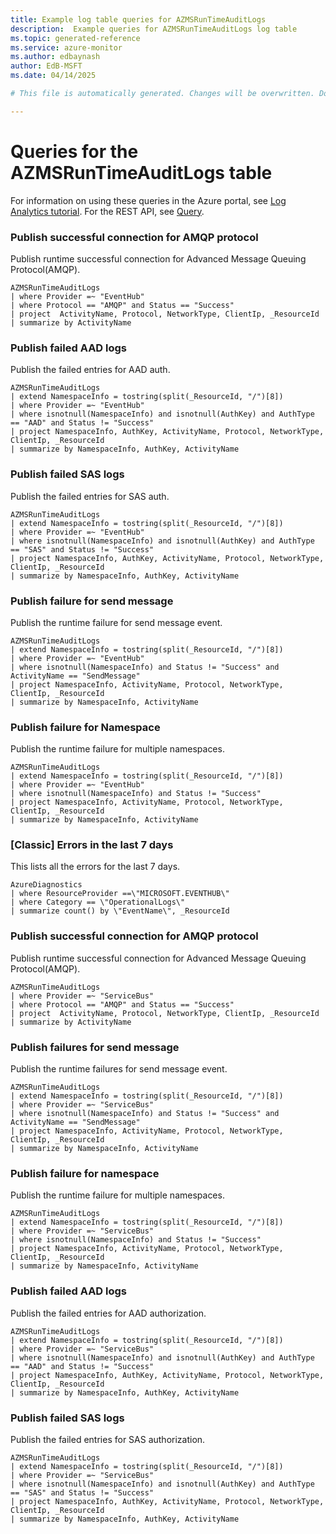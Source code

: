```yaml
---
title: Example log table queries for AZMSRunTimeAuditLogs
description:  Example queries for AZMSRunTimeAuditLogs log table
ms.topic: generated-reference
ms.service: azure-monitor
ms.author: edbaynash
author: EdB-MSFT
ms.date: 04/14/2025

# This file is automatically generated. Changes will be overwritten. Do not change this file directly. 

---
```


# Queries for the AZMSRunTimeAuditLogs table

For information on using these queries in the Azure portal, see [Log Analytics tutorial](/azure/azure-monitor/logs/log-analytics-tutorial). For the REST API, see [Query](/rest/api/loganalytics/query).


### Publish successful connection for AMQP protocol  


Publish runtime successful connection for Advanced Message Queuing Protocol(AMQP).  

```query
AZMSRunTimeAuditLogs
| where Provider =~ "EventHub"
| where Protocol == "AMQP" and Status == "Success"
| project  ActivityName, Protocol, NetworkType, ClientIp, _ResourceId
| summarize by ActivityName
```



### Publish failed AAD logs  


Publish the failed entries for AAD auth.  

```query
AZMSRunTimeAuditLogs 
| extend NamespaceInfo = tostring(split(_ResourceId, "/")[8])
| where Provider =~ "EventHub"
| where isnotnull(NamespaceInfo) and isnotnull(AuthKey) and AuthType == "AAD" and Status != "Success" 
| project NamespaceInfo, AuthKey, ActivityName, Protocol, NetworkType, ClientIp, _ResourceId
| summarize by NamespaceInfo, AuthKey, ActivityName
```



### Publish failed SAS logs  


Publish the failed entries for SAS auth.  

```query
AZMSRunTimeAuditLogs 
| extend NamespaceInfo = tostring(split(_ResourceId, "/")[8])
| where Provider =~ "EventHub"
| where isnotnull(NamespaceInfo) and isnotnull(AuthKey) and AuthType == "SAS" and Status != "Success" 
| project NamespaceInfo, AuthKey, ActivityName, Protocol, NetworkType, ClientIp, _ResourceId
| summarize by NamespaceInfo, AuthKey, ActivityName
```



### Publish failure for send message  


Publish the runtime failure for send message event.  

```query
AZMSRunTimeAuditLogs 
| extend NamespaceInfo = tostring(split(_ResourceId, "/")[8])
| where Provider =~ "EventHub"
| where isnotnull(NamespaceInfo) and Status != "Success" and ActivityName == "SendMessage"
| project NamespaceInfo, ActivityName, Protocol, NetworkType, ClientIp, _ResourceId
| summarize by NamespaceInfo, ActivityName
```



### Publish failure for Namespace  


Publish the runtime failure for multiple namespaces.  

```query
AZMSRunTimeAuditLogs 
| extend NamespaceInfo = tostring(split(_ResourceId, "/")[8])
| where Provider =~ "EventHub"
| where isnotnull(NamespaceInfo) and Status != "Success"
| project NamespaceInfo, ActivityName, Protocol, NetworkType, ClientIp, _ResourceId
| summarize by NamespaceInfo, ActivityName
```



### [Classic] Errors in the last 7 days  


This lists all the errors for the last 7 days.  

```query
AzureDiagnostics
| where ResourceProvider ==\"MICROSOFT.EVENTHUB\"
| where Category == \"OperationalLogs\"
| summarize count() by \"EventName\", _ResourceId
```



### Publish successful connection for AMQP protocol  


Publish runtime successful connection for Advanced Message Queuing Protocol(AMQP).  

```query
AZMSRunTimeAuditLogs
| where Provider =~ "ServiceBus" 
| where Protocol == "AMQP" and Status == "Success"
| project  ActivityName, Protocol, NetworkType, ClientIp, _ResourceId
| summarize by ActivityName
```



### Publish failures for send message  


Publish the runtime failures for send message event.  

```query
AZMSRunTimeAuditLogs
| extend NamespaceInfo = tostring(split(_ResourceId, "/")[8])
| where Provider =~ "ServiceBus"
| where isnotnull(NamespaceInfo) and Status != "Success" and ActivityName == "SendMessage"
| project NamespaceInfo, ActivityName, Protocol, NetworkType, ClientIp, _ResourceId
| summarize by NamespaceInfo, ActivityName
```



### Publish failure for namespace  


Publish the runtime failure for multiple namespaces.  

```query
AZMSRunTimeAuditLogs
| extend NamespaceInfo = tostring(split(_ResourceId, "/")[8])
| where Provider =~ "ServiceBus"
| where isnotnull(NamespaceInfo) and Status != "Success"
| project NamespaceInfo, ActivityName, Protocol, NetworkType, ClientIp, _ResourceId
| summarize by NamespaceInfo, ActivityName
```



### Publish failed AAD logs  


Publish the failed entries for AAD authorization.  

```query
AZMSRunTimeAuditLogs
| extend NamespaceInfo = tostring(split(_ResourceId, "/")[8])
| where Provider =~ "ServiceBus"
| where isnotnull(NamespaceInfo) and isnotnull(AuthKey) and AuthType == "AAD" and Status != "Success" 
| project NamespaceInfo, AuthKey, ActivityName, Protocol, NetworkType, ClientIp, _ResourceId
| summarize by NamespaceInfo, AuthKey, ActivityName
```



### Publish failed SAS logs  


Publish the failed entries for SAS authorization.  

```query
AZMSRunTimeAuditLogs
| extend NamespaceInfo = tostring(split(_ResourceId, "/")[8])
| where Provider =~ "ServiceBus"
| where isnotnull(NamespaceInfo) and isnotnull(AuthKey) and AuthType == "SAS" and Status != "Success" 
| project NamespaceInfo, AuthKey, ActivityName, Protocol, NetworkType, ClientIp, _ResourceId
| summarize by NamespaceInfo, AuthKey, ActivityName
```

